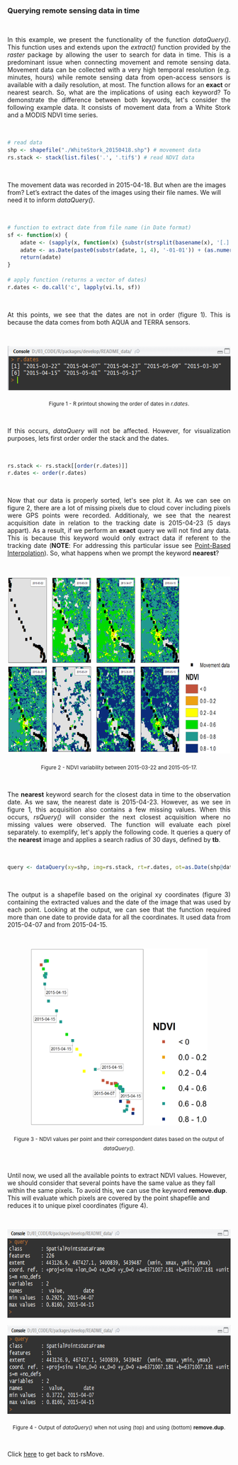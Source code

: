 ### Querying remote sensing data in time

<br>

<p align="justify">
In this example, we present the functionality of the function <i>dataQuery()</i>. This function uses and extends upon the <i>extract()</i> function provided by the <i>raster</i> package by allowing the user to search for data in time. This is a predominant issue when connecting movement and remote sensing data. Movement data can be collected with a very high temporal resolution (e.g. minutes, hours) while remote sensing data from open-access sensors is available with a daily resolution, at most. The function allows for an <b>exact</b> or </b>nearest</b> search. So, what are the implications of using each keyword? To demonstrate the difference between both keywords, let's consider the following example data. It consists of movement data from a White Stork and a MODIS NDVI time series.
</p> 

<br>

```R
# read data
shp <- shapefile("./WhiteStork_20150418.shp") # movement data
rs.stack <- stack(list.files('.', '.tif$') # read NDVI data
```

<br>

The movement data was recorded in 2015-04-18. But when are the images from? Let’s extract the dates of the images using their file names. We will need it to inform <i>dataQuery()</i>.

<br>

```R
# function to extract date from file name (in Date format)
sf <- function(x) {
    adate <- (sapply(x, function(x) {substr(strsplit(basename(x), '[.]')[[1]][2], 2, 9)})) # aq. date (1)
    adate <- as.Date(paste0(substr(adate, 1, 4), '-01-01')) + (as.numeric(substr(adate, 5, 8))-1) # aq. date (2)
    return(adate)
}

# apply function (returns a vector of dates)
r.dates <- do.call('c', lapply(vi.ls, sf))
```

<br>

<p align="justify">
At this points, we see that the dates are not in order (figure 1). This is because the data comes from both AQUA and TERRA sensors.
</p>

<br>

<p align="center"><img width="605" height="100" src="https://github.com/RRemelgado/README_data/blob/master/rsMove/Figure-2_example-4.png"></p>


<p align="center"><sub>Figure 1 - R printout showing the order of dates in <i>r.dates</i>.</sub></p>

<br>

<p align="justify">
If this occurs, <i>dataQuery</i> will not be affected. However, for visualization purposes, lets first order order the stack and the dates.
</p> 

<br>

```R
rs.stack <- rs.stack[[order(r.dates)]]
r.dates <- order(r.dates)
```

<br>

<p align="justify">
Now that our data is properly sorted, let's see plot it. As we can see on figure 2, there are a lot of missing pixels due to cloud cover including pixels were GPS points were recorded. Additionaly, we see that the nearest acquisition date in relation to the tracking date is 2015-04-23 (5 days appart). As a result, if we perform an <b>exact</b> query we will not find any data. This is because this keyword would only extract data if referent to the tracking date (<b>NOTE</b>: For addressing this particular issue see <a href="https://github.com/RRemelgado/README_data/blob/master/rsMove/example_5.md">Point-Based Interpolation</a>). So, what happens when we prompt the keyword <b>nearest</b>?
</p> 

<br>

<p align="center"><img width="800" height="400" src="https://github.com/RRemelgado/README_data/blob/master/rsMove/Figure-1_Example-4.png"></p>

<p align="center"><sub>Figure 2 - NDVI variability between 2015-03-22 and 2015-05-17.</sub></p>

<br>

<p align="justify">
The <b>nearest</b> keyword search for the closest data in time to the observation date. As we saw, the nearest date is 2015-04-23. However, as we see in figure 1, this acquisition also contains a few missing values. When this occurs, <i>rsQuery()</i> will consider the next closest acquisition where no missing values were observed. The function will evaluate each pixel separately. to exemplify, let's apply the following code. It queries a query of the <b>nearest</b> image and applies a search radius of 30 days, defined by <b>tb</b>.
</p> 

<br>

```R
query <- dataQuery(xy=shp, img=rs.stack, rt=r.dates, ot=as.Date(shp@data$timestamp), tb=30, type='nearest)
```

<br>

<p align="justify">
The output is a shapefile based on the original xy coordinates (figure 3) containing the extracted values and the date of the image that was used by each point. Looking at the output, we can see that the function required more than one date to provide data for all the coordinates. It used data from 2015-04-07 and from 2015-04-15.
</p> 

<br>

<p align="center"><img width="400" height="400" src="https://github.com/RRemelgado/README_data/blob/master/rsMove/Figure-5_example-4.png"></p>

<p align="center"><sub>Figure 3 - NDVI values per point and their correspondent dates based on the output of <i>dataQuery()</i>.</sub></p>

<br>

Until now, we used all the available points to extract NDVI values. However, we should consider that several points have the same value as they fall within the same pixels. To avoid this, we can use the keyword <b>remove.dup</b>. This will evaluate which pixels are covered by the point shapefile and reduces it to unique pixel coordinates (figure 4).

<br>

<p align="center"><img width="800" height="200" src="https://github.com/RRemelgado/README_data/blob/master/rsMove/Figure-3_example-4.png"></p>

<p align="center"><img width="800" height="200" src="https://github.com/RRemelgado/README_data/blob/master/rsMove/Figure-4_example-4.png"></p>

<p align="center"><sub>Figure 4 - Output of <i>dataQuery()</i> when not using (top) and using (bottom) <b>remove.dup</b>.</sub></p>

<br>

Click  <a href="https://github.com/RRemelgado/rsMove/">here</a> to get back to rsMove.

<br>
